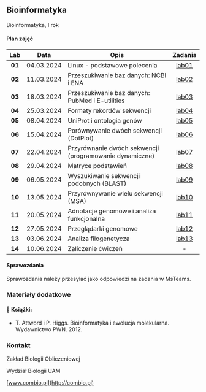 ## Bioinformatyka

Bioinformatyka, I rok

#### Plan zajęć

| Lab | Data | Opis | Zadania |
| :---: | --- | --- | :---: |
| **01** | 04.03.2024 | Linux - podstawowe polecenia  | [lab01](./labs/lab01.md) |
| **02** | 11.03.2024 | Przeszukiwanie baz danych: NCBI i ENA  | [lab02](./labs/lab02.md) |
| **03** | 18.03.2024 | Przeszukiwanie baz danych: PubMed i E-utilities  | [lab03](./labs/lab03.md) |
| **04** | 25.03.2024 | Formaty rekordów sekwencji  | [lab04](./labs/lab04.md) |
| **05** | 08.04.2024 | UniProt i ontologia genów  | [lab05](./labs/lab05.md) |
| **06** | 15.04.2024 | Porównywanie dwóch sekwencji (DotPlot)  | [lab06](./labs/lab06.md) |
| **07** | 22.04.2024 | Przyrównanie dwóch sekwencji (programowanie dynamiczne) | [lab07](./labs/lab07.md) |
| **08** | 29.04.2024 | Matryce podstawień | [lab08](./labs/lab08.md) |
| **09** | 06.05.2024 | Wyszukiwanie sekwencji podobnych (BLAST) | [lab09](./labs/lab09.md) |
| **10** | 13.05.2024 | Przyrównywanie wielu sekwencji (MSA) | [lab10](./labs/lab10.md) |
| **11** | 20.05.2024 | Adnotacje genomowe i analiza funkcjonalna | [lab11](./labs/lab11.md) |
| **12** | 27.05.2024 | Przeglądarki genomowe | [lab12](./labs/lab12.md) |
| **13** | 03.06.2024 | Analiza filogenetycza | [lab13](./labs/lab13.md) |
| **14** | 10.06.2024 | Zaliczenie ćwiczeń | -  |

#### Sprawozdania

Sprawozdania należy przesyłać jako odpowiedzi na zadania w MsTeams.


### Materiały dodatkowe


#### :closed_book: Książki:

* T. Attword i P. Higgs. Bioinformatyka i ewolucja molekularna. Wydawnictwo PWN. 2012.


### Kontakt

Zakład Biologii Obliczeniowej

Wydział Biologii UAM

[www.combio.pl](http://combio.pl)